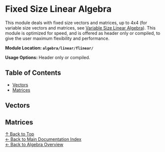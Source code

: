 
# Fixed Size Linear Algebra

This module deals with fixed size vectors and matrices, up to 4x4 (for variable size vectors and matrices, see [Variable Size Linear Algebra](vlinear.md)). This module is optimized for speed, and is offered as header only or compiled, to give the user maximum flexibility and performance.

**Module Location: ```algebra/linear/flinear/```**

**Usage Options:** Header only or compiled.

## Table of Contents

- [Vectors](#vectors)
- [Matrices](#matrices)

## Vectors

## Matrices

[↑ Back to Top](#fixed-size-linear-algebra)\
[← Back to Main Documentation Index](../../../README.md)\
[← Back to Algebra Overview](../algebra.md)
